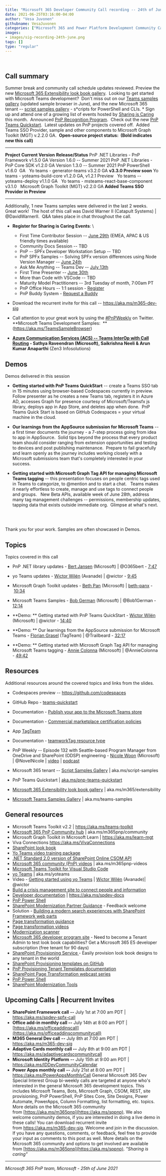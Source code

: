 ```yaml
---
title: "Microsoft 365 Developer Community Call recording -- 24th of June, 2021"
date: 2021-06-25T03:16:00-04:00
author: "Vesa Juvonen"
githubname: VesaJuvonen
categories: ["Microsoft 365 and Power Platform Development Community Call"]
images:
- images/sig-recording-24th-june.png
tags: []
type: "regular"
---
```

 


## Call summary



Summer break and community call schedule updates reviewed. Preview the
new [Microsoft 365 Extensibility look book
gallery](https://adoption.microsoft.com/extensibility-look-book). 
Looking to get started with Microsoft Teams development?  Don't miss out
on our [Teams samples gallery](https://aka.ms/teams-samples) (updated
sample browser in June), and the new Microsoft 365 tenant -- [script
samples gallery](https://aka.ms/script-samples) - s*cripts for
PowerShell and CLIs. * Sign up and attend one of a growing list of
events hosted by [Sharing is
Caring](https://pnp.github.io/sharing-is-caring/) this month.  Announced
[PnP Recognition Program](https://aka.ms/m365pnp-recognition).  Check
out the new [PnP Teams
Quickstart](https://aka.ms/pnp-teams-quickstart).  Latest updates on PnP
projects covered off.  Added Teams SSO Provider, sample and other
components to Microsoft Graph Toolkit (MGT) v.2.2.0 GA. 
**Open-source project status:  (Bold indicates new this call)**
  ----------------------------------------- --------------------------- -----------------------------------------
  **Project**                               **Current Version**         **Release/Status**
  PnP .NET Libraries - PnP Framework        v1.5.0 GA                   Version 1.6.0 -- Summer 2021
  PnP .NET Libraries - PnP Core SDK         v1.2.0 GA                   Version 1.3.0 -- Summer 2021
  PnP PowerShell                            v1.6.0  GA                   
  Yo teams - generator-teams                v3.2.0 GA                   **v3.3.0 Preview soon**
  Yo teams - yoteams-build-core             v1.2.0 GA, v1.2.1 Preview    
  Yo teams -- yoteams-deploy                v1.1.0 GA                    
  Yo teams - msteams-react-base-component   v3.1.0                       
  Microsoft Graph Toolkit (MGT)             v2.2.0 GA                   **Added Teams SSO Provider in Preview**
  ----------------------------------------- --------------------------- -----------------------------------------
Additionally, 1 new Teams samples were delivered in the last 2 weeks.  
Great work!  The host of this call was David Warner II (Catapult
Systems) | @DavidWarnerII.  Q&A takes place in chat throughout the
call.


-   **Register for Sharing is Caring Events**:
\
    -   First Time Contributor Session -- [June
        29th](https://forms.office.com/Pages/ResponsePage.aspx?id=KtIy2vgLW0SOgZbwvQuRaXDXyCl9DkBHq4A2OG7uLpdUREZVRDVYUUJLT1VNRDM4SjhGMlpUNzBORy4u)
        (EMEA, APAC & US friendly times available)
    -   Community Docs Session -- TBD
    -   PnP -- SPFx Developer Workstation Setup -- TBD  
    -   PnP SPFx Samples -- Solving SPFx version differences using Node
        Version Manager -- [June
        24th](https://forms.office.com/Pages/ResponsePage.aspx?id=KtIy2vgLW0SOgZbwvQuRaXDXyCl9DkBHq4A2OG7uLpdUMDdKSjQxRDhKVzhCVUQ4VDdIQVZRVTZOSi4u)
    -   Ask Me Anything -- Teams Dev -- [July
        13th](https://forms.office.com/Pages/ResponsePage.aspx?id=KtIy2vgLW0SOgZbwvQuRaXDXyCl9DkBHq4A2OG7uLpdUNFJZNThMWFk0QlEzWFJNVE5aNVMzM1UwUi4u)
    -   First Time Presenter -- [June
        30th](https://forms.office.com/Pages/ResponsePage.aspx?id=KtIy2vgLW0SOgZbwvQuRaXDXyCl9DkBHq4A2OG7uLpdUNDJOOU5JREc2TUhCVzNGTTJFUldSUUNUSy4u)
    -   More than Code with VSCode -- TBD
    -   Maturity Model Practitioners -- 3rd Tuesday of month, 7:00am
        PT
    -   PnP Office Hours -- 1:1 session -
        [Register](https://outlook.office365.com/owa/calendar/PnPSharingisCaring@warner.digital/bookings/)
    -   PnP Buddy System - [Request a
        Buddy](https://forms.office.com/Pages/ResponsePage.aspx?id=KtIy2vgLW0SOgZbwvQuRaXDXyCl9DkBHq4A2OG7uLpdUMjRRUVg4NElZUUJLTEY1TVVSVDJFRFpLRS4u)
-   Download the recurrent invite for this call
    -- <https://aka.ms/m365-dev-sig>
-   Call attention to your great work by using
    the [#PnPWeekly](https://twitter.com/hashtag/PnPWeekly?src=hashtag_click) on
    Twitter.
**Microsoft Teams Development
Samples:  **(<https://aka.ms/TeamsSampleBrowser>)

-   **[Azure Communication Services (ACS) -- Teams InterOp with Call
    Routing](https://github.com/pnp/teams-dev-samples/tree/main/samples/app-acs-calling) -
    Sathya Raveendran (Microsoft), Saikrishna Neeli & Arun Kumar
    Anaparthi** (Zen3 Infosolutions)

## Demos

Demos delivered in this session

-   **Getting started with PnP Teams QuickStart** -- create a Teams SSO
    tab in 15 minutes using browser-based Codespaces currently in
    preview.  Follow presenter as he creates a new Teams tab, registers
    it in Azure AD, accesses Graph for presence courtesy of
    Microsoft/Teamsfx js library, deploys app in App Store, and deletes
    app when done.  PnP Teams Quick Start is based on GitHub Codespaces
    = your virtual machine in the cloud.

-   **Our learnings from the AppSource submission for Microsoft Teams**
    -- a first timer documents the journey - a 7-step process going from
    idea to app in AppSource.  Solid tips beyond the process that every
    product team should consider ranging from extension opportunities
    and testing to devices and post publishing maintenance.  Prepare to
    fail gracefully and learn openly as the journey includes working
    closely with a Microsoft submissions team that's completely
    interested in your success.     

-   **Getting started with Microsoft Graph Tag API for managing
    Microsoft Teams tagging** -- this presentation focuses on people
    centric tags used in Teams to categorize, to @mention and to start
    a chat.   Teams makes it nearly effortless to create, manage and use
    tags to connect people and groups.   New Beta APIs, available week
    of June 28th, address many tag management challenges --
    permissions, membership updates, tapping data that exists outside
    immediate org.  Glimpse at what's next.            

     

Thank you for your work. Samples are often showcased in Demos.

## Topics

Topics covered in this call

-   PnP .NET library updates - [Bert
    Jansen](https://twitter.com/O365bert) (Microsoft) | @O365bert
    - [7:47](https://youtu.be/nm16Z3VEYHA?t=467)

-   yo Teams updates - [Wictor
    Wilén](https://twitter.com/wictor) (Avanade) | @wictor -
    [9:45](https://youtu.be/nm16Z3VEYHA?t=585)

-   Microsoft Graph Toolkit updates - [Beth
    Pan](https://twitter.com/beth_panx) (Microsoft)
    | [beth-panx](https://github.com/beth-panx) - [10:34](https://youtu.be/nm16Z3VEYHA?t=634)

-   Microsoft Teams Samples - [Bob
    German](https://twitter.com/Bob1German) (Microsoft) | @Bob1German -
    [12:14](https://youtu.be/nm16Z3VEYHA?t=734)

-   **Demo: ** Getting started with PnP Teams QuickStart - [Wictor
    Wilén](https://twitter.com/wictor) (Microsoft) | @wictor -
    [14:40](https://youtu.be/nm16Z3VEYHA?t=880)

-   **Demo: ** Our learnings from the AppSource submission for Microsoft
    Teams - [Florian Grasel](https://twitter.com/trailbeard) (TagTeam) |
    @Trailbeard -
    [32:17](https://youtu.be/nm16Z3VEYHA?t=1937)

-   **Demo: ** Getting started with Microsoft Graph Tag API for managing
    Microsoft Teams tagging - [Annie
    Colonna](https://twitter.com/AnnieColonna) (Microsoft) |
    @AnnieColonna - [49:42](https://youtu.be/nm16Z3VEYHA?t=2982)


## Resources

Additional resources around the covered topics and links from the
slides.

-   Codespaces preview -- <https://github.com/codespaces> 

-   GitHub Repo -
    [teams-quickstart](https://aka.ms/pnp-teams-quickstart) 

-   Documentation - [Publish your app to the Microsoft Teams
    store](https://learn.microsoft.com/microsoftteams/platform/concepts/deploy-and-publish/appsource/publish) 

-   Documentation - [Commercial marketplace certification
    policies](https://learn.microsoft.com/legal/marketplace/certification-policies) 

-   App
    [TagTeam](https://appsource.microsoft.com/product/office/WA200002829) 

-   Documentation - [teamworkTag resource
    type](https://learn.microsoft.com/graph/api/resources/teamworktag?view=graph-rest-beta) 

-   PnP Weekly -- Episode 132 with Seattle-based Program Manager from
    OneDrive and SharePoint (ODSP) engineering - [Nicole
    Woon](https://twitter.com/NovelNicole) (Microsoft) |
    @NovelNicole |
    [video](https://techcommunity.microsoft.com/t5/microsoft-365-pnp-blog/microsoft-365-pnp-weekly-episode-132-nicole-woon-microsoft/ba-p/2466409)
    |
    [podcast](https://pnpweekly.podbean.com/e/Microsoft-365-pnp-weekly-episode-132-21st-of-june-2021/)

-   Microsoft 365 tenant -- [Script Samples
    Gallery](https://aka.ms/script-samples) | aka.ms/script-samples

-   PnP Teams Quickstart
    | [aka.ms/pnp-teams-quickstart](https://aka.ms/pnp-teams-quickstart)

-   [Microsoft 365 Extensibility look book
    gallery](https://adoption.microsoft.com/extensibility-look-book?WT.mc_id=m365-24198-cxa) |
    aka.ms/m365/extensibility

-   [Microsoft Teams Samples
    Gallery](https://pnp.github.io/teams-dev-samples/) |
    aka.ms/teams-samples

## General resources

-   Microsoft Teams Toolkit v2.2 | <https://aka.ms/teams-toolkit>
-   [Microsoft 365 PnP Community
    hub](https://techcommunity.microsoft.com/t5/microsoft-365-pnp/ct-p/Microsoft365PnP) |
    aka.ms/m365pnp/community 
-   Microsoft Graph Toolkit in Microsoft Learn
    | <https://aka.ms/learn-mgt>
-   Viva Connections <https://aka.ms/VivaConnections>
-   [SharePoint look
    book](https://lookbook.microsoft.com/?WT.mc_id=m365-24198-cxa)
-   [Yo Teams video training package](https://aka.ms/yoteams-training)
-   [.NET Standard 2.0 version of SharePoint Online CSOM
    API](https://developer.microsoft.com/microsoft-365/blogs/net-standard-version-of-sharepoint-online-csom-apis?WT.mc_id=m365-24198-cxa)
-   [Microsoft 365 community (PnP)
    videos](https://aka.ms/m365pnp-videos) | aka.ms/m365pnp-videos
-   [Microsoft Teams Toolkit for Visual Studio
    Code](https://marketplace.visualstudio.com/items?itemName=TeamsDevApp.ms-teams-vscode-extension)
-   [yo Teams](https://aka.ms/yoteams) | aka.ms/yoteams
-   Video - [Getting started using yo
    Teams](https://youtu.be/w0OrFkzNC10) | [Wictor
    Wilén](https://twitter.com/wictor) (Avanade)| @wictor
-   [Build a crisis management site to connect people and
    information](https://techcommunity.microsoft.com/t5/microsoft-sharepoint-blog/build-a-crisis-management-site-to-connect-people-and-information/ba-p/1216791?WT.mc_id=m365-24198-cxa)
-   [Developer
    documentation](https://aka.ms/spdev-docs) | <https://aka.ms/spdev-docs>
-   [PnP Power Shell](https://aka.ms/sppnp-powershell)
-   [SharePoint Modernization Partner
    Guidance](https://aka.ms/sppnp-modernization-partnerguidance) -
    Feedback welcome
-   Solution - [Building a modern search experiences with SharePoint
    Framework web parts](https://aka.ms/pnp-modern-search)
-   [Page transformation
    guidance](https://aka.ms/sppnp-pagetransformation)
-   [Page transformation
    videos](https://aka.ms/sppnp-pagetransformationvideos)
-   [Modernization scanner](https://aka.ms/sppnp-modernizationscanner)
-   [Microsoft 365 developer program
    site](https://developer.microsoft.com/office/dev-program?WT.mc_id=m365-24198-cxa) -
    Need to become a Tenant Admin to test look book capabilities? Get a
    Microsoft 365 E5 developer subscription (free tenant for 90 days)
-   [SharePoint Provisioning
    Service ](https://lookbook.microsoft.com/)- Easily provision
    look book designs to any tenant in the world
-   [SharePoint Provisioning templates on
    GitHub](https://github.com/SharePoint/sp-dev-provisioning-templates)
-   [PnP Provisioning Tenant Templates
    documentation](https://learn.microsoft.com/sharepoint/dev/solution-guidance/pnp-provisioning-tenant-templates?WT.mc_id=m365-24198-cxa)
-   [SharePoint Page Transformation webcast
    series](https://developer.microsoft.com/sharepoint/blogs/sharepoint-page-transformation-webcast-series?WT.mc_id=m365-24198-cxa)
-   [PnP Power Shell](https://aka.ms/sppnp-powershell)
-   [SharePoint Modernization
    Tools](https://github.com/SharePoint/sp-dev-modernization/tree/dev/Tools)

## Upcoming Calls | Recurrent Invites


-   **SharePoint Framework call** **--** July 1st at 7:00 am PDT |
    <https://aka.ms/spdev-spfx-call>
-   **Office add-in monthly call --** July 14th at 8:00 am PDT |
    [https://aka.ms/officeaddinscall](https://aka.ms/officeaddinscommunitycall)
-   **M365 General Dev call** **--** July 8th at 7:00 am PDT |
    <https://aka.ms/m365-dev-sig>
-   **Adaptive Cards monthly call --** July 8th at 9:00 am PDT |
    <https://aka.ms/adaptivecardscommunitycall>
-   **Microsoft Identity Platform** **--** July 15th at 9:00 am PDT |
    <https://aka.ms/IDDevCommunityCalendar>
-   **Power Apps monthly call** **--** July 21st at 8:00 am PDT |
    <https://aka.ms/PowerAppsMonthlyCall>
General Microsoft 365 Dev Special Interest Group bi-weekly calls are
targeted at anyone who's interested in the general Microsoft 365
development topics. This includes Microsoft Teams, Bots, Microsoft
Graph, CSOM, REST, site provisioning, PnP PowerShell, PnP Sites Core,
Site Designs, Power Automate, PowerApps, Column Formatting, list
formatting, etc. topics. More details on the Microsoft 365 community
from [https://aka.ms/m365pnp](https://aka.ms/sppnp). We also welcome
community demos, if you are interested in doing a live demo in these
calls!
You can download recurrent invite from <https://aka.ms/m365-dev-sig>.
Welcome and join in the discussion. If you have any questions, comments,
or feedback, feel free to provide your input as comments to this post as
well. More details on the Microsoft 365 community and options to get
involved are available
from [https://aka.ms/m365pnp](https://aka.ms/sppnp).
*"Sharing is caring"*

------------------------------------------------------------------------

*Microsoft 365 PnP team, Microsoft - 25th of June 2021*
